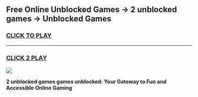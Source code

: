 
## Free Online Unblocked Games → 2 unblocked games → Unblocked Games
<h3>
<a href="https://premium.freeplayer.one?title=2_unblocked_games&ref=21F">CLICK TO PLAY</a></h3>
<hr>

<h3>
<a href="https://premium.freeplayer.one?title=2_unblocked_games&ref=21F">CLICK 2 PLAY</a>
  
</h3>

<a href="https://premium.freeplayer.one?title=2_unblocked_games&ref=21F/"><img src="https://clearcache.store/games.png"></a>


**2 unblocked games games unblocked: Your Gateway to Fun and Accessible Online Gaming**
